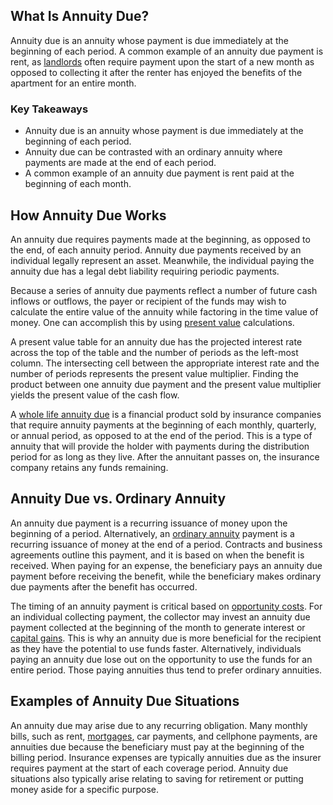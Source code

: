 ## What Is Annuity Due?

Annuity due is an annuity whose payment is due immediately at the beginning of each period. A common example of an annuity due payment is rent, as [landlords](https://www.investopedia.com/terms/l/landlord.asp) often require payment upon the start of a new month as opposed to collecting it after the renter has enjoyed the benefits of the apartment for an entire month.

### Key Takeaways

-   Annuity due is an annuity whose payment is due immediately at the beginning of each period.
-   Annuity due can be contrasted with an ordinary annuity where payments are made at the end of each period.
-   A common example of an annuity due payment is rent paid at the beginning of each month.

## How Annuity Due Works

An annuity due requires payments made at the beginning, as opposed to the end, of each annuity period. Annuity due payments received by an individual legally represent an asset. Meanwhile, the individual paying the annuity due has a legal debt liability requiring periodic payments.

Because a series of annuity due payments reflect a number of future cash inflows or outflows, the payer or recipient of the funds may wish to calculate the entire value of the annuity while factoring in the time value of money. One can accomplish this by using [present value](https://www.investopedia.com/terms/p/presentvalue.asp) calculations.

A present value table for an annuity due has the projected interest rate across the top of the table and the number of periods as the left-most column. The intersecting cell between the appropriate interest rate and the number of periods represents the present value multiplier. Finding the product between one annuity due payment and the present value multiplier yields the present value of the cash flow.

A [whole life annuity due](https://www.investopedia.com/terms/w/whole-life-annuity-due.asp) is a financial product sold by insurance companies that require annuity payments at the beginning of each monthly, quarterly, or annual period, as opposed to at the end of the period. This is a type of annuity that will provide the holder with payments during the distribution period for as long as they live. After the annuitant passes on, the insurance company retains any funds remaining.

## Annuity Due vs. Ordinary Annuity

An annuity due payment is a recurring issuance of money upon the beginning of a period. Alternatively, an [ordinary annuity](https://www.investopedia.com/terms/o/ordinaryannuity.asp) payment is a recurring issuance of money at the end of a period. Contracts and business agreements outline this payment, and it is based on when the benefit is received. When paying for an expense, the beneficiary pays an annuity due payment before receiving the benefit, while the beneficiary makes ordinary due payments after the benefit has occurred.

The timing of an annuity payment is critical based on [opportunity costs](https://www.investopedia.com/terms/o/opportunitycost.asp). For an individual collecting payment, the collector may invest an annuity due payment collected at the beginning of the month to generate interest or [capital gains](https://www.investopedia.com/terms/c/capitalgain.asp). This is why an annuity due is more beneficial for the recipient as they have the potential to use funds faster. Alternatively, individuals paying an annuity due lose out on the opportunity to use the funds for an entire period. Those paying annuities thus tend to prefer ordinary annuities.

## Examples of Annuity Due Situations

An annuity due may arise due to any recurring obligation. Many monthly bills, such as rent, [mortgages](https://www.investopedia.com/terms/f/first_mortgage.asp), car payments, and cellphone payments, are annuities due because the beneficiary must pay at the beginning of the billing period. Insurance expenses are typically annuities due as the insurer requires payment at the start of each coverage period. Annuity due situations also typically arise relating to saving for retirement or putting money aside for a specific purpose.
